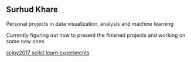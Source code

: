 ## Surhud Khare

Personal projects in data visualization, analysis and machine learning

Currently figuring out how to present the finished projects and working on some new ones

[scipy2017 scikit learn experiments](scipy2017_sklearn)
